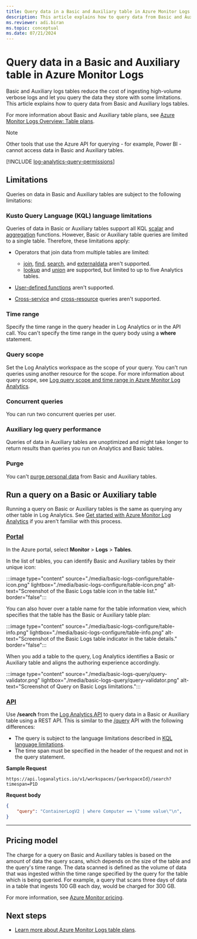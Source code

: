 ```yaml
---
title: Query data in a Basic and Auxiliary table in Azure Monitor Logs 
description: This article explains how to query data from Basic and Auxiliary logs tables.
ms.reviewer: adi.biran
ms.topic: conceptual
ms.date: 07/21/2024
---
```


# Query data in a Basic and Auxiliary table in Azure Monitor Logs

Basic and Auxiliary logs tables reduce the cost of ingesting high-volume verbose logs and let you query the data they store with some limitations. This article explains how to query data from Basic and Auxiliary logs tables. 

For more information about Basic and Auxiliary table plans, see [Azure Monitor Logs Overview: Table plans](data-platform-logs.md#table-plans). 

> [!NOTE]
> Other tools that use the Azure API for querying - for example, Power BI - cannot access data in Basic and Auxiliary tables.

[!INCLUDE [log-analytics-query-permissions](includes/log-analytics-query-permissions.md)]

## Limitations

Queries on data in Basic and Auxiliary tables are subject to the following limitations:

### Kusto Query Language (KQL) language limitations

Queries of data in Basic or Auxiliary tables support all KQL [scalar](/azure/data-explorer/kusto/query/scalar-functions) and [aggregation](/azure/data-explorer/kusto/query/aggregation-functions) functions. However, Basic or Auxiliary table queries are limited to a single table. Therefore, these limitations apply:

* Operators that join data from multiple tables are limited:

    * [join](/azure/data-explorer/kusto/query/join-operator?pivots=azuremonitor), [find](/azure/data-explorer/kusto/query/find-operator?pivots=azuremonitor), [search](/azure/data-explorer/kusto/query/search-operator), and [externaldata](/azure/data-explorer/kusto/query/externaldata-operator?pivots=azuremonitor) aren't supported.
    * [lookup](/azure/data-explorer/kusto/query/lookup-operator) and [union](/azure/data-explorer/kusto/query/union-operator?pivots=azuremonitor) are supported, but limited to up to five Analytics tables.

* [User-defined functions](/azure/data-explorer/kusto/query/functions/user-defined-functions) aren't supported.

* [Cross-service](/azure/azure-monitor/logs/cross-workspace-query) and [cross-resource](/azure/azure-monitor/logs/cross-workspace-query) queries aren't supported.

### Time range

Specify the time range in the query header in Log Analytics or in the API call. You can't specify the time range in the query body using a **where** statement.

### Query scope

Set the Log Analytics workspace as the scope of your query. You can't run queries using another resource for the scope. For more information about query scope, see [Log query scope and time range in Azure Monitor Log Analytics](scope.md).

### Concurrent queries

You can run two concurrent queries per user. 

### Auxiliary log query performance

Queries of data in Auxiliary tables are unoptimized and might take longer to return results than queries you run on Analytics and Basic tables.

### Purge

You can't [purge personal data](personal-data-mgmt.md#export-delete-or-purge-personal-data) from Basic and Auxiliary tables. 

## Run a query on a Basic or Auxiliary table

Running a query on Basic or Auxiliary tables is the same as querying any other table in Log Analytics. See [Get started with Azure Monitor Log Analytics](./log-analytics-tutorial.md) if you aren't familiar with this process.

### [Portal](#tab/portal-1)

In the Azure portal, select **Monitor** > **Logs** > **Tables**.

In the list of tables, you can identify Basic and Auxiliary tables by their unique icon: 

:::image type="content" source="./media/basic-logs-configure/table-icon.png" lightbox="./media/basic-logs-configure/table-icon.png" alt-text="Screenshot of the Basic Logs table icon in the table list." border="false":::

You can also hover over a table name for the table information view, which specifies that the table has the Basic or Auxiliary table plan:

:::image type="content" source="./media/basic-logs-configure/table-info.png" lightbox="./media/basic-logs-configure/table-info.png" alt-text="Screenshot of the Basic Logs table indicator in the table details." border="false":::

When you add a table to the query, Log Analytics identifies a Basic or Auxiliary table and aligns the authoring experience accordingly. 

:::image type="content" source="./media/basic-logs-query/query-validator.png" lightbox="./media/basic-logs-query/query-validator.png" alt-text="Screenshot of Query on Basic Logs limitations.":::

### [API](#tab/api-1)

Use **/search** from the [Log Analytics API](api/overview.md) to query data in a Basic or Auxiliary table using a REST API. This is similar to the [/query](api/request-format.md) API with the following differences:

* The query is subject to the language limitations described in [KQL language limitations](#kusto-query-language-kql-language-limitations).
* The time span must be specified in the header of the request and not in the query statement.

**Sample Request**

```http
https://api.loganalytics.io/v1/workspaces/{workspaceId}/search?timespan=P1D
```

**Request body**

```json
{
    "query": "ContainerLogV2 | where Computer == \"some value\"\n",
}
```

---

## Pricing model

The charge for a query on Basic and Auxiliary tables is based on the amount of data the query scans, which depends on the size of the table and the query's time range. The data scanned is defined as the volume of data that was ingested within the time range specified by the query for the table which is being queried. For example, a query that scans three days of data in a table that ingests 100 GB each day, would be charged for 300 GB.

For more information, see [Azure Monitor pricing](https://azure.microsoft.com/pricing/details/monitor/).

## Next steps

* [Learn more about Azure Monitor Logs table plans](data-platform-logs.md#table-plans).
